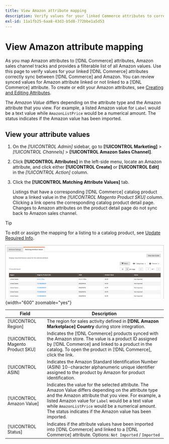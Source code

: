 ```yaml
---
title: View Amazon attribute mapping
description: Verify values for your linked Commerce attributes to correctly sync between Commerce and Amazon.
exl-id: 11a1fb25-6aa8-43d3-b5d8-772bbe1a5d53
---
```

# View Amazon attribute mapping

As you map Amazon attributes to [!DNL Commerce] attributes, Amazon sales channel tracks and provides a filterable list of all Amazon values. Use this page to verify values for your linked [!DNL Commerce] attributes correctly sync between [!DNL Commerce] and Amazon. You can review synced values for Amazon attribute linked or not linked to a [!DNL Commerce] attribute. To create or edit your Amazon attributes, see [Creating and Editing Attributes](./creating-attributes.md).

The _Amazon Value_ differs depending on the attribute type and the Amazon attribute that you view. For example, a listed Amazon value for `Label` would be a text value while `AmazonListPrice` would be a numerical amount. The status indicates if the Amazon value has been imported.

## View your attribute values

1. On the _[!UICONTROL Admin]_ sidebar, go to **[!UICONTROL Marketing]** > _[!UICONTROL Channels]_ > **[!UICONTROL Amazon Sales Channel]**.

1. Click **[!UICONTROL Attributes]** in the left-side menu, locate an Amazon attribute, and click either **[!UICONTROL Create]** or **[!UICONTROL Edit]** in the _[!UICONTROL Action]_ column.

1. Click the **[!UICONTROL Matching Attribute Values]** tab.

    Listings that have a corresponding [!DNL Commerce] catalog product show a linked value in the _[!UICONTROL Magento Product SKU]_ column. Clicking a link opens the corresponding catalog product detail page. Changes to Amazon attributes on the product detail page do not sync back to Amazon sales channel.

>[!TIP]
>To edit or assign the mapping for a listing to a catalog product, see [Update Required Info](./amazon-manually-update-incomplete-listing.md).

![View attribute values](assets/amazon-managing-attribute-values.png){width="600" zoomable="yes"}

|Field|Description|
|--- |--- |
|[!UICONTROL Region]|The region for sales activity defined in **[!DNL Amazon Marketplace] Country** during store integration.|
|[!UICONTROL Magento Product SKU]|Indicates the [!DNL Commerce] products synced with the Amazon store. The value is a product ID assigned by [!DNL Commerce] and linked to a product in the catalog. To open the product in [!DNL Commerce], click the link.|
|[!UICONTROL ASIN]|Indicates the Amazon Standard Identification Number (ASIN) 10-character alphanumeric unique identifier assigned to the product by Amazon for product identification.|
|[!UICONTROL Amazon Value]|Indicates the value for the selected attribute. The Amazon Value differs depending on the attribute type and the Amazon attribute that you view. For example, a listed Amazon value for `Label` would be a text value while `AmazonListPrice` would be a numerical amount. The status indicates if the Amazon value has been imported.|
|[!UICONTROL Status]|Indicates if the attribute values have been imported into [!DNL Commerce] and linked to a [!DNL Commerce] attribute. Options: `Not Imported` / `Imported`|

